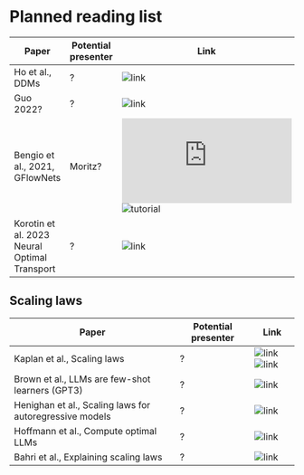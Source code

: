 # Planned reading list

| Paper | Potential presenter | Link |
| ------- | ------- | ------- |
| Ho et al., DDMs  | ? | ![link](https://arxiv.org/pdf/2006.11239)|
| Guo 2022? | ? | ![link](https://arxiv.org/pdf/2208.11970)|
| Bengio et al., 2021, GFlowNets | Moritz? |  ![paper](https://proceedings.neurips.cc/paper/2021/hash/e614f646836aaed9f89ce58e837e2310-Abstract.html) ![tutorial](https://milayb.notion.site/The-GFlowNet-Tutorial-95434ef0e2d94c24aab90e69b30be9b3) | 
| Korotin et al. 2023 Neural Optimal Transport | ? | ![link](https://openreview.net/forum?id=d8CBRlWNkqH) |

## Scaling laws

| Paper | Potential presenter | Link |
| ------- | ------- | ------- |
| Kaplan et al., Scaling laws  | ? | ![link](https://arxiv.org/abs/2001.08361) ![link](https://www.youtube.com/watch?v=5eqRuVp65eY)|
| Brown et al., LLMs are few-shot learners (GPT3)  | ? | ![link](https://arxiv.org/abs/2005.14165)| 
| Henighan et al., Scaling laws for autoregressive models  | ? | ![link](https://arxiv.org/abs/2010.14701)| 
| Hoffmann et al., Compute optimal LLMs  | ? | ![link](https://arxiv.org/abs/2203.15556)| 
| Bahri et al., Explaining scaling laws | ? | ![link](https://arxiv.org/html/2102.06701v2)| 
